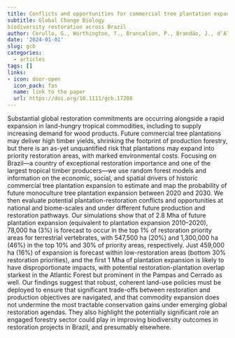 ```yaml
---
title: Conflicts and opportunities for commercial tree plantation expansion and 
subtitle: Global Change Biology
biodiversity restoration across Brazil
author: Cerullo, G., Worthington, T., Brancalion, P., Brandão, J., d’Albertas, F., Eyres, A., Swinfield, T., Edwards, D., Balmford, A.
date: '2024-01-01'
slug: gcb
categories:
  - articles
tags: []
links:
- icon: door-open
  icon_pack: fas
  name: link to the paper
  url: https://doi.org/10.1111/gcb.17208
---
```


Substantial global restoration commitments are occurring alongside a rapid expansion in land-hungry tropical commodities, including to supply increasing demand for wood products. Future commercial tree plantations may deliver high timber yields, shrinking the footprint of production forestry, but there is an as-yet unquantified risk that plantations may expand into priority restoration areas, with marked environmental costs. Focusing on Brazil—a country of exceptional restoration importance and one of the largest tropical timber producers—we use random forest models and information on the economic, social, and spatial drivers of historic commercial tree plantation expansion to estimate and map the probability of future monoculture tree plantation expansion between 2020 and 2030. We then evaluate potential plantation-restoration conflicts and opportunities at national and biome-scales and under different future production and restoration pathways. Our simulations show that of 2.8 Mha of future plantation expansion (equivalent to plantation expansion 2010–2020), 78,000 ha (3%) is forecast to occur in the top 1% of restoration priority areas for terrestrial vertebrates, with 547,500 ha (20%) and 1,300,000 ha (46%) in the top 10% and 30% of priority areas, respectively. Just 459,000 ha (16%) of expansion is forecast within low-restoration areas (bottom 30% restoration priorities), and the first 1 Mha of plantation expansion is likely to have disproportionate impacts, with potential restoration-plantation overlap starkest in the Atlantic Forest but prominent in the Pampas and Cerrado as well. Our findings suggest that robust, coherent land-use policies must be deployed to ensure that significant trade-offs between restoration and production objectives are navigated, and that commodity expansion does not undermine the most tractable conservation gains under emerging global restoration agendas. They also highlight the potentially significant role an engaged forestry sector could play in improving biodiversity outcomes in restoration projects in Brazil, and presumably elsewhere.
